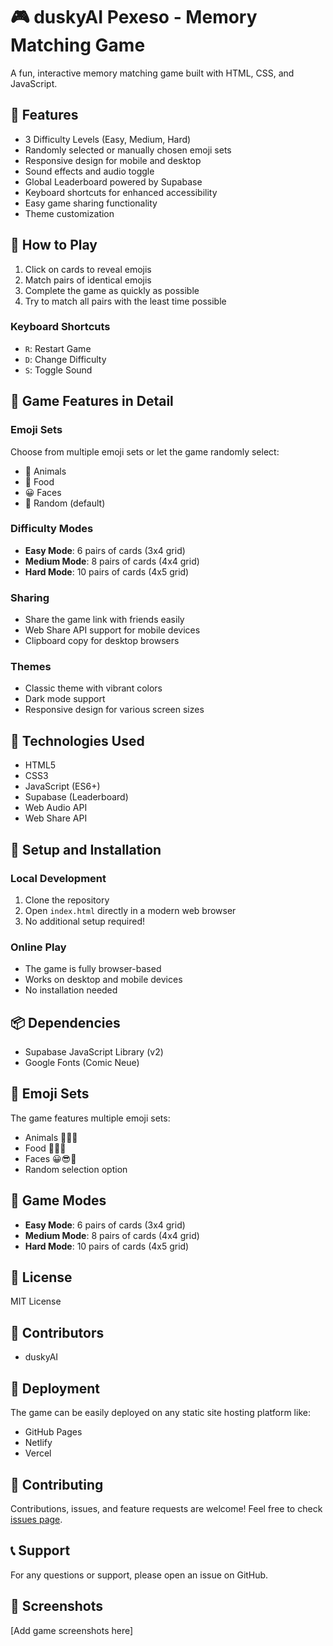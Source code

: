 # 🎮 duskyAI Pexeso - Memory Matching Game

A fun, interactive memory matching game built with HTML, CSS, and JavaScript.

## 🌟 Features

- 3 Difficulty Levels (Easy, Medium, Hard)
- Randomly selected or manually chosen emoji sets
- Responsive design for mobile and desktop
- Sound effects and audio toggle
- Global Leaderboard powered by Supabase
- Keyboard shortcuts for enhanced accessibility
- Easy game sharing functionality
- Theme customization

## 🎲 How to Play

1. Click on cards to reveal emojis
2. Match pairs of identical emojis
3. Complete the game as quickly as possible
4. Try to match all pairs with the least time possible

### Keyboard Shortcuts
- `R`: Restart Game
- `D`: Change Difficulty
- `S`: Toggle Sound

## 🚀 Game Features in Detail

### Emoji Sets
Choose from multiple emoji sets or let the game randomly select:
- 🐶 Animals
- 🍎 Food
- 😀 Faces
- 🎲 Random (default)

### Difficulty Modes
- **Easy Mode**: 6 pairs of cards (3x4 grid)
- **Medium Mode**: 8 pairs of cards (4x4 grid)
- **Hard Mode**: 10 pairs of cards (4x5 grid)

### Sharing
- Share the game link with friends easily
- Web Share API support for mobile devices
- Clipboard copy for desktop browsers

### Themes
- Classic theme with vibrant colors
- Dark mode support
- Responsive design for various screen sizes

## 🚀 Technologies Used

- HTML5
- CSS3
- JavaScript (ES6+)
- Supabase (Leaderboard)
- Web Audio API
- Web Share API

## 🔧 Setup and Installation

### Local Development
1. Clone the repository
2. Open `index.html` directly in a modern web browser
3. No additional setup required!

### Online Play
- The game is fully browser-based
- Works on desktop and mobile devices
- No installation needed

## 📦 Dependencies

- Supabase JavaScript Library (v2)
- Google Fonts (Comic Neue)

## 🌈 Emoji Sets

The game features multiple emoji sets:
- Animals 🐶🐱🐭
- Food 🍎🍌🍕
- Faces 😀😎🤩
- Random selection option

## 🎨 Game Modes

- **Easy Mode**: 6 pairs of cards (3x4 grid)
- **Medium Mode**: 8 pairs of cards (4x4 grid)
- **Hard Mode**: 10 pairs of cards (4x5 grid)

## 📝 License

MIT License

## 👥 Contributors

- duskyAI

## 🚀 Deployment

The game can be easily deployed on any static site hosting platform like:
- GitHub Pages
- Netlify
- Vercel

## 🤝 Contributing

Contributions, issues, and feature requests are welcome!
Feel free to check [issues page](https://github.com/yourusername/pexeso/issues).

## 📞 Support

For any questions or support, please open an issue on GitHub.

## 🎨 Screenshots

[Add game screenshots here] 